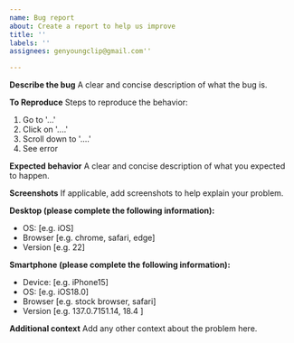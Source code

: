 ```yaml
---
name: Bug report
about: Create a report to help us improve
title: ''
labels: ''
assignees: genyoungclip@gmail.com''

---
```


**Describe the bug**
A clear and concise description of what the bug is.

**To Reproduce**
Steps to reproduce the behavior:
1. Go to '...'
2. Click on '....'
3. Scroll down to '....'
4. See error

**Expected behavior**
A clear and concise description of what you expected to happen.

**Screenshots**
If applicable, add screenshots to help explain your problem.

**Desktop (please complete the following information):**
 - OS: [e.g. iOS]
 - Browser [e.g. chrome, safari, edge]
 - Version [e.g. 22]

**Smartphone (please complete the following information):**
 - Device: [e.g. iPhone15]
 - OS: [e.g. iOS18.0]
 - Browser [e.g. stock browser, safari]
 - Version [e.g. 137.0.7151.14, 18.4 ]

**Additional context**
Add any other context about the problem here.
